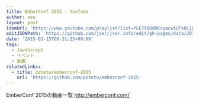 ```yaml
---
title: EmberConf 2015 - YouTube
author: azu
layout: post
itemUrl: 'https://www.youtube.com/playlist?list=PLE7tQUdRKcyacwiUPs0CjPYt6tJub4xXU#emberconf'
editJSONPath: 'https://github.com/jser/jser.info/edit/gh-pages/data/2015/03/index.json'
date: '2015-03-15T09:31:25+00:00'
tags:
  - JavaScript
  - イベント
  - 動画
relatedLinks:
  - title: poteto/emberconf-2015
    url: 'https://github.com/poteto/emberconf-2015'
---
```

EmberConf 2015の動画一覧
http://emberconf.com/

